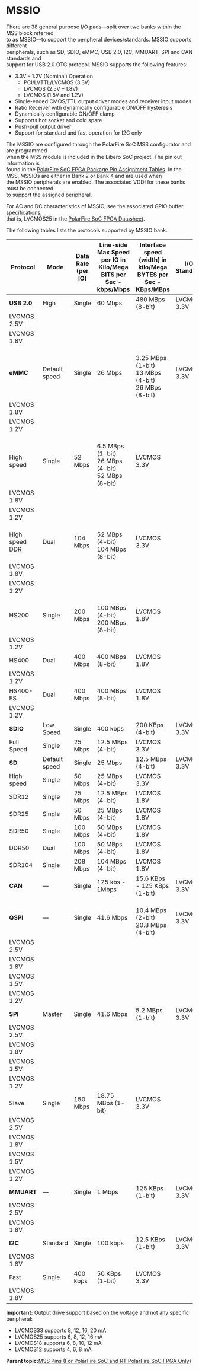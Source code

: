 # MSSIO

There are 38 general purpose I/O pads—split over two banks within the MSS block referred<br /> to as MSSIO—to support the peripheral devices/standards. MSSIO supports different<br /> peripherals, such as SD, SDIO, eMMC, USB 2.0, I2C, MMUART, SPI and CAN standards and<br /> support for USB 2.0 OTG protocol. MSSIO supports the following features:

-   3.3V – 1.2V \(Nominal\) Operation
    -   PCI/LVTTL/LVCMOS \(3.3V\)
    -   LVCMOS \(2.5V – 1.8V\)
    -   LVCMOS \(1.5V and 1.2V\)
-   Single-ended CMOS/TTL output driver modes and receiver input modes
-   Ratio Receiver with dynamically configurable ON/OFF hysteresis
-   Dynamically configurable ON/OFF clamp
-   Supports hot socket and cold spare
-   Push-pull output driver
-   Support for standard and fast operation for I2C only

The MSSIO are configured through the PolarFire SoC MSS configurator and are programmed<br /> when the MSS module is included in the Libero SoC project. The pin out information is<br /> found in the [PolarFire SoC FPGA Package Pin Assignment Tables](https://www.microchip.com/en-us/products/fpgas-and-plds/system-on-chip-fpgas/polarfire-soc-fpgas#Documentation). In the MSS, MSSIOs are either in Bank 2 or Bank 4 and are used when<br /> the MSSIO peripherals are enabled. The associated VDDI for these banks must be connected<br /> to support the assigned peripheral.

For AC and DC characteristics of MSSIO, see the associated GPIO buffer specifications,<br /> that is, LVCMOS25 in the [PolarFire SoC FPGA Datasheet](https://ww1.microchip.com/downloads/aemDocuments/documents/FPGA/ProductDocuments/DataSheets/PolarFire-SoC-Datasheet-DS00004248.pdf).

The following tables lists the protocols supported by MSSIO bank.

|Protocol|Mode|Data Rate \(per IO\)|Line-side Max Speed per IO in Kilo/Mega BITS per Sec -<br /> kbps/Mbps|Interface speed \(width\) in kilo/Mega BYTES per Sec -<br /> KBps/MBps|I/O Standard|
|--------|----|--------------------|------------------------------------------------------------------------------------|------------------------------------------------------------------------------------|------------|
|**USB 2.0**|High|Single|60 Mbps|480 MBps \(8-bit\)|LVCMOS 3.3V|
|LVCMOS 2.5V|
|LVCMOS 1.8V|
|**eMMC**|Default speed|Single|26 Mbps|<br /> 3.25 MBps \(1-bit\)<br /> 13 MBps \(4-bit\)<br /> 26 MBps \(8-bit\)<br />|LVCMOS 3.3V|
|LVCMOS 1.8V|
|LVCMOS 1.2V|
|High speed|Single|52 Mbps|<br /> 6.5 MBps \(1-bit\)<br /> 26 MBps \(4-bit\)<br /> 52 MBps \(8-bit\)<br />|LVCMOS 3.3V|
|LVCMOS 1.8V|
|LVCMOS 1.2V|
|High speed DDR|Dual|104 Mbps|<br /> 52 MBps \(4-bit\)<br /> 104 MBps \(8-bit\)<br />|LVCMOS 3.3V|
|LVCMOS 1.8V|
|LVCMOS 1.2V|
|HS200|Single|200 Mbps|<br /> 100 MBps \(4-bit\)<br /> 200 MBps \(8-bit\)<br />|LVCMOS 1.8V|
|LVCMOS 1.2V|
|HS400|Dual|400 Mbps|400 MBps \(8-bit\)|LVCMOS 1.8V|
|LVCMOS 1.2V|
|HS400-ES|Dual|400 Mbps|400 MBps \(8-bit\)|LVCMOS 1.8V|
|LVCMOS 1.2V|
|**SDIO**|Low Speed|Single|400 kbps|200 KBps \(4-bit\)|LVCMOS 3.3V|
|Full Speed|Single|25 Mbps|12.5 MBps \(4-bit\)|LVCMOS 3.3V|
|**SD**|Default speed|Single|25 Mbps|12.5 MBps \(4-bit\)|LVCMOS 3.3V|
|High speed|Single|50 Mbps|25 MBps \(4-bit\)|LVCMOS 3.3V|
|SDR12|Single|25 Mbps|12.5 MBps \(4-bit\)|LVCMOS 1.8V|
|SDR25|Single|50 Mbps|25 MBps \(4-bit\)|LVCMOS 1.8V|
|SDR50|Single|100 Mbps|50 MBps \(4-bit\)|LVCMOS 1.8V|
|DDR50|Dual|100 Mbps|50 MBps \(4-bit\)|LVCMOS 1.8V|
|SDR104|Single|208 Mbps|104 MBps \(4-bit\)|LVCMOS 1.8V|
|**CAN**|—|Single|125 kbs - 1Mbps|15.6 KBps - 125 KBps \(1-bit\)|LVCMOS 3.3V|
|**QSPI**|—|Single|41.6 Mbps|<br /> 10.4 MBps \(2-bit\)<br /> 20.8 MBps \(4-bit\)<br />|LVCMOS 3.3V|
|LVCMOS 2.5V|
|LVCMOS 1.8V|
|LVCMOS 1.5V|
|LVCMOS 1.2V|
|**SPI**|Master|Single|41.6 Mbps|5.2 MBps \(1-bit\)|LVCMOS 3.3V|
|LVCMOS 2.5V|
|LVCMOS 1.8V|
|LVCMOS 1.5V|
|LVCMOS 1.2V|
|Slave|Single|150 Mbps|18.75 MBps \(1-bit\)|LVCMOS 3.3V|
|LVCMOS 2.5V|
|LVCMOS 1.8V|
|LVCMOS 1.5V|
|LVCMOS 1.2V|
|**MMUART**|—|Single|1 Mbps|125 KBps \(1-bit\)|LVCMOS 3.3V|
|LVCMOS 2.5V|
|LVCMOS 1.8V|
|**I2C**|Standard|Single|100 kbps|12.5 KBps \(1-bit\)|LVCMOS 3.3V|
|LVCMOS 1.8V|
|Fast|Single|400 kbps|50 KBps \(1-bit\)|LVCMOS 3.3V|
|LVCMOS 1.8V|

**Important:** Output drive support based on the voltage and not any specific peripheral:

-   LVCMOS33 supports 8, 12, 16, 20 mA
-   LVCMOS25 supports 6, 8, 12, 16 mA
-   LVCMOS18 supports 6, 8, 10, 12 mA
-   LVCMOS12 supports 4, 6, 8 mA

**Parent topic:**[MSS Pins \(For PolarFire SoC and RT PolarFire SoC FPGA Only\)](GUID-5B999592-2043-4A0E-85FB-43673D9B9748.md)

